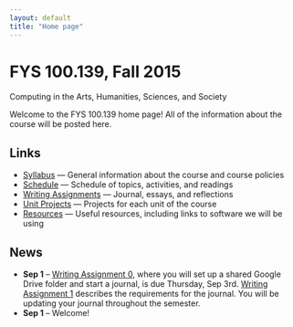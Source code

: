 ```yaml
---
layout: default
title: "Home page"
---
```


# FYS 100.139, Fall 2015

<div id="subtitle">Computing in the Arts, Humanities, Sciences, and Society</div>

Welcome to the FYS 100.139 home page!  All of the information about the course will be posted here.

## Links

* [Syllabus](syllabus.html) &mdash; General information about the course and course policies
* [Schedule](schedule.html) &mdash; Schedule of topics, activities, and readings
* [Writing Assignments](assign/index.html) &mdash; Journal, essays, and reflections
* [Unit Projects](project/index.html) &mdash; Projects for each unit of the course
* [Resources](resources.html) &mdash; Useful resources, including links to software we will be using

## News

* **Sep 1** &ndash; [Writing Assignment 0](assign/assign00.html), where you will set up a shared Google Drive folder and start a journal, is due Thursday, Sep 3rd.  [Writing Assignment 1](assign/assign01.html) describes the requirements for the journal.  You will be updating your journal throughout the semester.
* **Sep 1** &ndash; Welcome!

<!-- vim:set wrap: ­-->
<!-- vim:set linebreak: -->
<!-- vim:set nolist: -->
